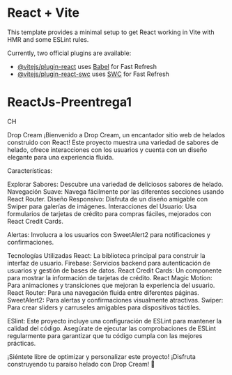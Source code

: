 # React + Vite

This template provides a minimal setup to get React working in Vite with HMR and some ESLint rules.

Currently, two official plugins are available:

- [@vitejs/plugin-react](https://github.com/vitejs/vite-plugin-react/blob/main/packages/plugin-react/README.md) uses [Babel](https://babeljs.io/) for Fast Refresh
- [@vitejs/plugin-react-swc](https://github.com/vitejs/vite-plugin-react-swc) uses [SWC](https://swc.rs/) for Fast Refresh
# ReactJs-Preentrega1
CH

Drop Cream
¡Bienvenido a Drop Cream, un encantador sitio web de helados construido con React! Este proyecto muestra una variedad de sabores de helado, ofrece interacciones con los usuarios y cuenta con un diseño elegante para una experiencia fluida.

Características:

Explorar Sabores: Descubre una variedad de deliciosos sabores de helado.
Navegación Suave: Navega fácilmente por las diferentes secciones usando React Router.
Diseño Responsivo: Disfruta de un diseño amigable con Swiper para galerías de imágenes.
Interacciones del Usuario: Usa formularios de tarjetas de crédito para compras fáciles, mejorados con React Credit Cards.

Alertas: Involucra a los usuarios con SweetAlert2 para notificaciones y confirmaciones.

Tecnologías Utilizadas
React: La biblioteca principal para construir la interfaz de usuario.
Firebase: Servicios backend para autenticación de usuarios y gestión de bases de datos.
React Credit Cards: Un componente para mostrar la información de tarjetas de crédito.
React Magic Motion: Para animaciones y transiciones que mejoran la experiencia del usuario.
React Router: Para una navegación fluida entre diferentes páginas.
SweetAlert2: Para alertas y confirmaciones visualmente atractivas.
Swiper: Para crear sliders y carruseles amigables para dispositivos táctiles.

ESlint:
Este proyecto incluye una configuración de ESLint para mantener la calidad del código. Asegúrate de ejecutar las comprobaciones de ESLint regularmente para garantizar que tu código cumpla con las mejores prácticas.

¡Siéntete libre de optimizar y personalizar este proyecto! ¡Disfruta construyendo tu paraíso helado con Drop Cream! 🍦

